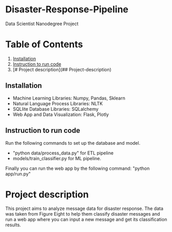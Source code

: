# Disaster-Response-Pipeline

Data Scientist Nanodegree Project

# Table of Contents

1. [Installation](#Installation)
2. [Instruction to run code](#Instruction-to-run-code)
3. [# Project description](## Project-description)




## Installation
- Machine Learning Libraries: Numpy, Pandas, Sklearn
- Natural Language Process Libraries: NLTK
- SQLlite Database Libraries: SQLalchemy
- Web App and Data Visualization: Flask, Plotly

## Instruction to run code

 Run the following commands to set up the  database and model.
- "python data/process_data.py" for ETL pipeline
- models/train_classifier.py for ML pipeline.

Finally you can run the web app by the following command: "python app/run.py"


# Project description 

This project aims to analyze message data for disaster response. The data was taken from Figure Eight to help them classify disaster messages and run a web app where you can input a new message and get its classification results.


